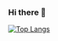 ### Hi there 👋
[![Top Langs](https://github-readme-stats.vercel.app/api/top-langs/?username=ArtyomKopan)](https://github.com/anuraghazra/github-readme-stats)
<!--
**ArtyomKopan/ArtyomKopan** is a ✨ _special_ ✨ repository because its `README.md` (this file) appears on your GitHub profile.

Here are some ideas to get you started:

- 🔭 I’m currently working on ...
- 🌱 I’m currently learning ...
- 👯 I’m looking to collaborate on ...
- 🤔 I’m looking for help with ...
- 💬 Ask me about ...
- 📫 How to reach me: ...
- 😄 Pronouns: ...
- ⚡ Fun fact: ...
-->
